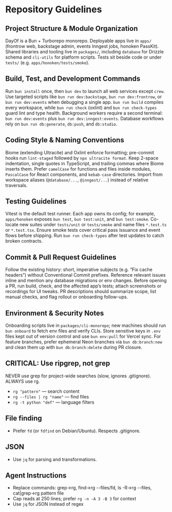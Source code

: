 # Repository Guidelines

## Project Structure & Module Organization

DayOf is a Bun + Turborepo monorepo. Deployable apps live in `apps/` (frontrow web, backstage admin, events Inngest jobs, honoken PassKit). Shared libraries and tooling live in `packages/`, including `database` for Drizzle schema and `cli-utils` for platform scripts. Tests sit beside code or under `tests/` (e.g. `apps/honoken/tests/smoke`).

## Build, Test, and Development Commands

Run `bun install` once, then `bun dev` to launch all web services except `crew`. Use targeted scripts like `bun run dev:backstage`, `bun run dev:frontrow`, or `bun run dev:events` when debugging a single app. `bun run build` compiles every workspace, while `bun run check` (oxlint) and `bun run check-types` guard lint and type health. Background workers require a second terminal: `bun run dev:events` plus `bun run dev:inngest:events`. Database workflows rely on `bun run db:generate`, `db:push`, and `db:studio`.

## Coding Style & Naming Conventions

Biome (extending Ultracite) and Oxlint enforce formatting; pre-commit hooks run `lint-staged` followed by `npx ultracite format`. Keep 2-space indentation, single quotes in TypeScript, and trailing commas where Biome inserts them. Prefer `camelCase` for functions and files inside modules, `PascalCase` for React components, and `kebab-case` directories. Import from workspace aliases (`@database/...`, `@inngest/...`) instead of relative traversals.

## Testing Guidelines

Vitest is the default test runner. Each app owns its config; for example, `apps/honoken` exposes `bun test`, `bun test:unit`, and `bun test:smoke`. Co-locate new suites under `tests/unit` or `tests/smoke` and name files `*.test.ts` or `*.test.tsx`. Ensure smoke tests cover critical pass issuance and event flows before shipping. Run `bun run check-types` after test updates to catch broken contracts.

## Commit & Pull Request Guidelines

Follow the existing history: short, imperative subjects (e.g. “Fix cache headers”) without Conventional Commit prefixes. Reference relevant issues inline and mention any database migrations or env changes. Before opening a PR, run build, check, and the affected app’s tests; attach screenshots or recordings for UI tweaks. PR descriptions should summarize scope, list manual checks, and flag rollout or onboarding follow-ups.

## Environment & Security Notes

Onboarding scripts live in `packages/cli-monorepo`; new machines should run `bun onboard` to fetch env files and verify CLIs. Store sensitive keys in `.env` files kept out of version control and use `bun env:pull` for Vercel sync. For feature branches, prefer ephemeral Neon branches via `bun db:branch:new` and clean them up with `bun db:branch:delete` during PR closure.

## CRITICAL: Use ripgrep, not grep

NEVER use grep for project-wide searches (slow, ignores .gitignore). ALWAYS use rg.

- `rg "pattern"` — search content
- `rg --files | rg "name"` — find files
- `rg -t python "def"` — language filters

## File finding

- Prefer `fd` (or `fdfind` on Debian/Ubuntu). Respects .gitignore.

## JSON

- Use `jq` for parsing and transformations.

## Agent Instructions

- Replace commands: grep→rg, find→rg --files/fd, ls -R→rg --files, cat|grep→rg pattern file
- Cap reads at 250 lines; prefer `rg -n -A 3 -B 3` for context
- Use `jq` for JSON instead of regex
